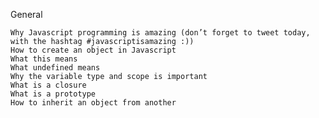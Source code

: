 General

    Why Javascript programming is amazing (don’t forget to tweet today, with the hashtag #javascriptisamazing :))
    How to create an object in Javascript
    What this means
    What undefined means
    Why the variable type and scope is important
    What is a closure
    What is a prototype
    How to inherit an object from another
